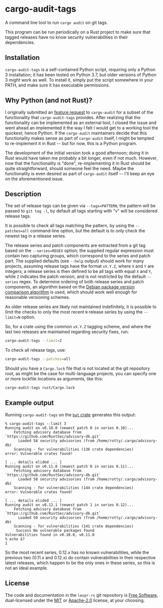 # cargo-audit-tags

A command line tool to run `cargo audit` on git tags.

This program can be run periodically on a Rust project to make sure
that tagged releases have no know security vulnerabilities in their
dependencies.

## Installation

`cargo-audit-tags` is a self-contained Python script, requiring only a
Python 3 installation; it has been tested on Python 3.7, but older
versions of Python 3 *might* work as well. To install it, simply put
the script somewhere in your PATH, and make sure it has executable
permissions.

## Why Python (and not Rust)?

I originally submitted an [feature
request](https://github.com/RustSec/cargo-audit/issues/142) to
`cargo-audit` for a subset of the functionality that
`cargo-audit-tags` provides. After realizing that the functionality
can be implemented as an external tool, I closed the issue and went
ahead an implemented it the way I felt I would get to a working tool
the quickest; hence Python. If the `cargo-audit` maintainers decide
that this functionality makes sense as part of `cargo-audit` itself, I
might be tempted to re-implement it in Rust -- but for now, this is a
Python program.

The development of the initial version took a good afternoon; doing it
in Rust would have taken me probably a bit longer, even if not
much. However, now that the functionality is "done", re-implementing
it in Rust should be quite straightforward, should someone feel the
need. Maybe the functionality is even desired as part of `cargo-audit`
itself -- I'll keep an eye on the aforementioned issue.

## Description

The set of release tags can be given via `--tags=PATTERN`; the pattern
will be passed to `git tag -l`, by default all tags starting with "v"
will be considered release tags.

It is possible to check all tags matching the pattern, by using the
`--patches=all` command-line option, but the default is to only check
the newest tag in a release series.

The release series and patch components are extracted from a git tag
based on the `--series=REGEX` option; the supplied regular expression
must contain two capturing groups, which correspond to the series and
patch part. The supplied defaults (see `--help` output) should work
for many projects, assuming release tags have the format `vX.Y.Z`,
where `X` and `Y` are integers; a release series is then defined to be
all tags with equal `X` and `Y`, while `Z` indicates the patch
version, and is not restricted by the default `--series` regex. To
determine ordering of both release series and patch components, an
algorithm based on the [Debian package version comparison algorithm]
is used, which should work well enough for reasonable versioning
schemes.

As older release series are likely not maintained indefinitely, it is
possible to limit the checks to only the most recent `N` release
series by using the `--limit=N` option.

So, for a crate using the common `vX.Y.Z` tagging scheme, and where
the last two releases are maintained regarding security fixes, run:

```sh
cargo-audit-tags --limit=2
```

To check all release tags, use:

```sh
cargo-audit-tags --patches=all
```

Should you have a `Cargo.lock` file that is not located at the git
repository root, as might be the case for multi-language projects, you
can specify one or more lockfile locations as arguments, like this:

```sh
cargo-audit-tags rust/Cargo.lock
```

## Example output

Running `cargo-audit-tags` on the [`bat` crate] generates this output:

```
% cargo-audit-tags --limit 3
Running audit on v0.10.0 (newest patch 0 in series 0.10)...
    Fetching advisory database from `https://github.com/RustSec/advisory-db.git`
      Loaded 58 security advisories (from /home/rotty/.cargo/advisory-db)
    Scanning - for vulnerabilities (136 crate dependencies)
error: Vulnerable crates found!

[ ... details elided ... ]
Running audit on v0.11.0 (newest patch 0 in series 0.11)...
    Fetching advisory database from `https://github.com/RustSec/advisory-db.git`
      Loaded 58 security advisories (from /home/rotty/.cargo/advisory-db)
    Scanning - for vulnerabilities (144 crate dependencies)
error: Vulnerable crates found!

[ ... details elided ... ]
Running audit on v0.12.1 (newest patch 1 in series 0.12)...
    Fetching advisory database from `https://github.com/RustSec/advisory-db.git`
      Loaded 58 security advisories (from /home/rotty/.cargo/advisory-db)
    Scanning - for vulnerabilities (141 crate dependencies)
     Success No vulnerable packages found
Vulnerabilities found in v0.10.0, v0.11.0
% echo $?
1
```

So the most recent series, 0.12.x has no known vulnerabilities, while
the previous two (0.11.x and 0.12.x) do contain vulnerabilities in
their respective latest releases, which happen to be the only ones in
these series, so this is not an ideal example.

## License

The code and documentation in the `lexpr-rs` git repository is [Free
Software], dual-licensed under the [MIT](./LICENSE-MIT) or
[Apache-2.0](./LICENSE-APACHE) license, at your choosing.

[Free Software]: https://www.gnu.org/philosophy/free-sw.html
[Debian package version comparison algorithm]: https://www.debian.org/doc/debian-policy/ch-controlfields.html
[`bat` crate]: https://crates.io/crates/bat
